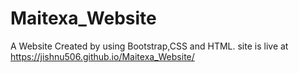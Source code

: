 # Maitexa_Website
A  Website Created by  using Bootstrap,CSS and  HTML.
site is live at https://jishnu506.github.io/Maitexa_Website/
